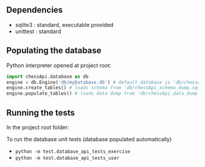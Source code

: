 Dependencies
------------

- sqlite3 : standard, executable provided
- unittest : standard

Populating the database
-----------------------

Python interpreter opened at project root:
```python
import chessApi.database as db
engine = db.Engine('db/myDatabase.db') # default database is 'db/chessApi.db'
engine.create_tables() # loads schema from 'db/chessApi_schema_dump.sql' by default
engine.populate_tables() # loads data dump from 'db/chessApi_data_dump.sql' by default
```

Running the tests
-----------------
In the project root folder:

To run the database unit tests (database populated automatically)

- `python -m test.database_api_tests_exercise`
- `python -m test.database_api_tests_user`